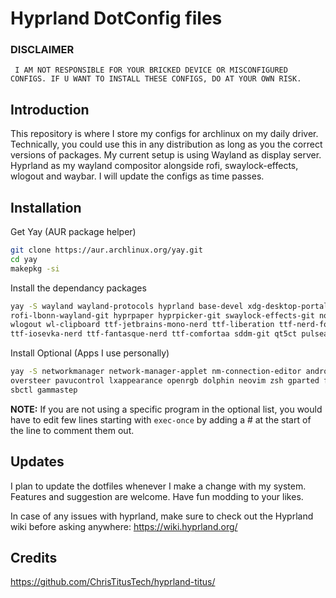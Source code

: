 # Hyprland DotConfig files

### DISCLAIMER

``` I AM NOT RESPONSIBLE FOR YOUR BRICKED DEVICE OR MISCONFIGURED CONFIGS. IF U WANT TO INSTALL THESE CONFIGS, DO AT YOUR OWN RISK.```

## Introduction
This repository is where I store my configs for archlinux on my daily driver. Technically, you could use this in any distribution as long as you the correct versions of packages. My current setup is using Wayland as display server. Hyprland as my wayland compositor alongside rofi, swaylock-effects, wlogout and waybar. I will update the configs as time passes. 

## Installation
Get Yay (AUR package helper)
``` bash
git clone https://aur.archlinux.org/yay.git
cd yay
makepkg -si
```

Install the dependancy packages
``` bash
yay -S wayland wayland-protocols hyprland base-devel xdg-desktop-portal-hyprland-git waybar-hyprland \
rofi-lbonn-wayland-git hyprpaper hyprpicker-git swaylock-effects-git noto-fonts-emoji neofetch mpd \
wlogout wl-clipboard ttf-jetbrains-mono-nerd ttf-liberation ttf-nerd-fonts-symbols-common \
ttf-iosevka-nerd ttf-fantasque-nerd ttf-comfortaa sddm-git qt5ct pulseaudio pamixer noto-fonts
```
Install Optional (Apps I use personally)
``` bash
yay -S networkmanager network-manager-applet nm-connection-editor android-tools kdeconnect \
oversteer pavucontrol lxappearance openrgb dolphin neovim zsh gparted flameshot alacritty \
sbctl gammastep 
```

**NOTE:** If you are not using a specific program in the optional list, you would have to edit few lines starting with ```exec-once```  by adding a # at the start of the line to comment them out.

## Updates
I plan to update the dotfiles whenever I make a change with my system. Features and suggestion are welcome. Have fun modding to your likes.

In case of any issues with hyprland, make sure to check out the Hyprland wiki before asking anywhere: https://wiki.hyprland.org/

## Credits
https://github.com/ChrisTitusTech/hyprland-titus/
